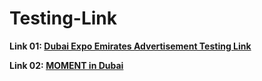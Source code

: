 # Testing-Link

**Link 01: [Dubai Expo Emirates Advertisement Testing Link](https://raw.githubusercontent.com/lakshithaonline/Testing-Link/main/See%20you%20at%20Dubai%20Expo%20Emirates.mp4)**

**Link 02: [MOMENT in Dubai](https://raw.githubusercontent.com/lakshithaonline/Testing-Link/main/MOMENT%20in%20Dubai.mp4)**
